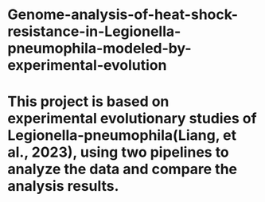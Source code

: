 # Genome-analysis-of-heat-shock-resistance-in-Legionella-pneumophila-modeled-by-experimental-evolution
# This project is based on experimental evolutionary studies of Legionella-pneumophila(Liang, et al., 2023), using two pipelines to analyze the data and compare the analysis results.
